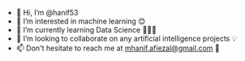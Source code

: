 - 👋 Hi, I’m @hanif53
- 👀 I’m interested in machine learning 😊
- 🌱 I’m currently learning Data Science 👨🏻‍🎓
- 💞️ I’m looking to collaborate on any artificial intelligence projects 💡
- 📫 Don't hesitate to reach me at mhanif.afiezal@gmail.com 📧

<!---
hanif53/hanif53 is a ✨ special ✨ repository because its `README.md` (this file) appears on your GitHub profile.
You can click the Preview link to take a look at your changes.
--->
